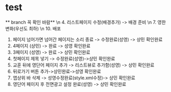 # test
** branch 꼭 확인 바람** \n
4. 리스트페이지 수정(배경추가) -> 배경 준비 \n
7. 영한변화(우선도 최하) \n
10. 배포

1. 페이지 넘어가면 넘어간 페이지는 소리 종료 -> 수정완료(성영) -> 상민 확인완료
2. 4페이지 (상민) -> 완료 -> 성영 확인완료
3. 3페이지 (성영) -> 완료 -> 상민 확인완료
5. 첫페이지 제목 넣기 -> 수정완료(성영)->상민 확인완료
6. 교훈 뒤에 영단어 페이지 추가 -> 리스트뷰로 추가함(성영) -> 상민 확인완료
8. 뒤로가기 버튼 추가->상민완료->성영 확인완료
9. 앱상위 바 삭제 -> 성영수정완료(style.xml수정)-> 상민 확인완료
11. 영단어 페이지 후 전면광고 설정 완료(성영) -> 상민 확인완료
